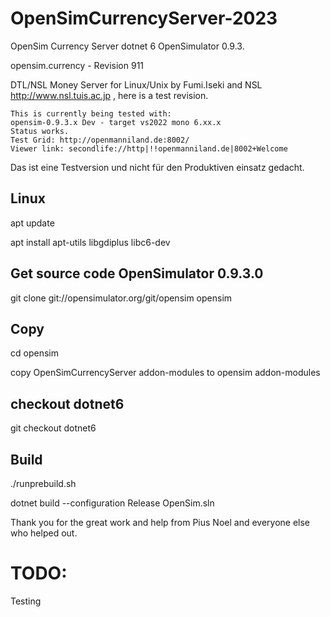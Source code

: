 # OpenSimCurrencyServer-2023
OpenSim Currency Server dotnet 6 OpenSimulator 0.9.3.

opensim.currency - Revision 911

DTL/NSL Money Server for Linux/Unix by Fumi.Iseki and NSL http://www.nsl.tuis.ac.jp , here is a test revision.

    This is currently being tested with:
    opensim-0.9.3.x Dev - target vs2022 mono 6.xx.x
    Status works.
    Test Grid: http://openmanniland.de:8002/
    Viewer link: secondlife://http|!!openmanniland.de|8002+Welcome

Das ist eine Testversion und nicht für den Produktiven einsatz gedacht.

## Linux
apt update

apt install apt-utils libgdiplus libc6-dev

## Get source code OpenSimulator 0.9.3.0
git clone git://opensimulator.org/git/opensim opensim

## Copy
cd opensim

copy OpenSimCurrencyServer addon-modules to opensim addon-modules

## checkout dotnet6
git checkout dotnet6

## Build
./runprebuild.sh

dotnet build --configuration Release OpenSim.sln

Thank you for the great work and help from Pius Noel and everyone else who helped out.

# TODO:
Testing
